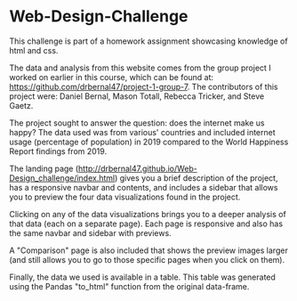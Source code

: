 # Web-Design-Challenge
This challenge is part of a homework assignment showcasing knowledge of html and css.

The data and analysis from this website comes from the group project I worked on earlier in this course, which can be found at: https://github.com/drbernal47/project-1-group-7. The contributors of this project were: Daniel Bernal, Mason Totall, Rebecca Tricker, and Steve Gaetz.

The project sought to answer the question: does the internet make us happy? The data used was from various' countries and included internet usage (percentage of population) in 2019 compared to the World Happiness Report findings from 2019.

The landing page (http://drbernal47.github.io/Web-Design_challenge/index.html) gives you a brief description of the project, has a responsive navbar and contents, and includes a sidebar that allows you to preview the four data visualizations found in the project.

Clicking on any of the data visualizations brings you to a deeper analysis of that data (each on a separate page). Each page is responsive and also has the same navbar and sidebar with previews.

A "Comparison" page is also included that shows the preview images larger (and still allows you to go to those specific pages when you click on them).

Finally, the data we used is available in a table. This table was generated using the Pandas "to_html" function from the original data-frame.
